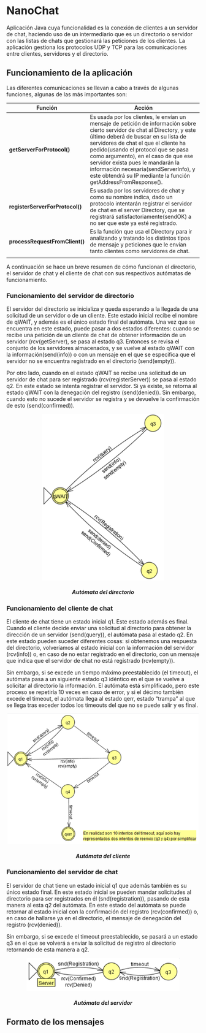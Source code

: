 # NanoChat
 
Aplicación Java cuya funcionalidad es la conexión de clientes a un servidor de chat, haciendo uso de un
intermediario que es un directorio o servidor con las listas de chats que gestionará las peticiones de
los clientes. La aplicación gestiona los protocolos UDP y TCP para las comunicaciones entre clientes,
servidores y el directorio.

## Funcionamiento de la aplicación

Las diferentes comunicaciones se llevan a cabo  a través de algunas funciones, algunas de las más importantes son:

<!-- markdownlint-disable MD013 -->
| Función                                 | Acción                               |
| --------------------------------------- | ------------------------------------ |
| **getServerForProtocol()**                 | Es usada por los clientes, le envían un mensaje de petición de información sobre cierto servidor de chat al Directory, y este último deberá de buscar en su lista de servidores de chat el que el cliente ha pedido(usando el protocol que se pasa como argumento), en el caso de que ese servidor exista pues le mandarán la información necesaria(sendServerInfo), y este obtendrá su IP mediante la función getAddressFromResponse().|
| **registerServerForProtocol()**             | Es usada por los servidores de chat y como su nombre indica, dado un protocolo intentarán registrar el servidor de chat en el server Directory, que se registrará satisfactoriamente(sendOK) a no ser que este ya esté registrado. |
| **processRequestFromClient()**              | Es la función que usa el Directory para ir analizando y tratando los distintos tipos de mensaje y peticiones que le envían tanto clientes como servidores de chat.|
|||
<!-- markdownlint-enable MD013 -->

A continuación se hace un breve resumen de cómo funcionan el directorio, el servidor de chat y el cliente de chat con sus respectivos autómatas de funcionamiento.

### Funcionamiento del servidor de directorio

El servidor del directorio se inicializa y queda esperando a la llegada de una solicitud de un servidor o de un cliente. Este estado inicial recibe el nombre de qWAIT, y además es el único estado final del autómata. 
Una vez que se encuentra en este estado, puede pasar a dos estados diferentes: cuando se recibe una petición de un cliente de chat de obtener información de un servidor (rcv(getServer), se pasa al estado q3. Entonces se revisa el conjunto de los servidores almacenados, y se vuelve al estado qWAIT con la información(send(info)) o con un mensaje en el que se especifica que el servidor no se encuentra registrado en el directorio (send(empty)).

Por otro lado, cuando en el estado qWAIT se recibe una solicitud de un servidor de chat para ser registrado (rcv(registerServer)) se pasa al estado q2. En este estado se intenta registrar el servidor. Si ya existe, se retorna al estado qWAIT con la denegación del registro (send(denied)). Sin embargo, cuando esto no sucede el servidor se registra y se devuelve la confirmación de esto (send(confirmed)).



<p align="center">
  <img width="320" src="https://raw.githubusercontent.com/jbarceloperez/NanoChat/main/doc/directorio.png" alt="Autómata del directorio">
</p>
<h5 align="center">Autómata del directorio</h5>

### Funcionamiento del cliente de chat

El cliente de chat tiene un estado inicial q1. Este estado además es final. Cuando el cliente decide enviar una solicitud al directorio para obtener la dirección de un servidor (send(query)), el autómata pasa al estado q2. En este estado pueden suceder diferentes cosas: si obtenemos una respuesta del directorio, volveríamos al estado inicial con la información del servidor (rcv(info)) o, en caso de no estar registrado en el directorio, con un mensaje que indica que el servidor de chat no está registrado (rcv(empty)).

Sin embargo, si se excede un tiempo máximo preestablecido (el timeout), el autómata pasa a un siguiente estado q3 idéntico en el que se vuelve a solicitar al directorio la información. El autómata está simplificado, pero este proceso se repetiría 10 veces en caso de error, y si el décimo también excede el timeout, el autómata llega al estado qerr, estado “trampa” al que se llega tras exceder todos los timeouts del que no se puede salir y es final.



<p align="center">
  <img width="500" src="https://raw.githubusercontent.com/jbarceloperez/NanoChat/main/doc/cliente.png" alt="Autómata del cliente">
</p>
<h5 align="center">Autómata del cliente</h5>



### Funcionamiento del servidor de chat

El servidor de chat tiene un estado inicial q1 que además también es su único estado final. En este estado inicial se pueden mandar solicitudes al directorio para ser registrados en él (snd(registration)), pasando de esta manera al esta q2 del autómata. En este estado del autómata se puede retornar al estado inicial con la confirmación del registro (rcv(confirmed)) o, en caso de hallarse ya en el directorio, el mensaje de denegación del registro (rcv(denied)).

Sin embargo, si se excede el timeout preestablecido, se pasará a un estado q3 en el que se volverá a enviar la solicitud de registro al directorio retornando de esta manera a q2.


<p align="center">
  <img width="400" src="https://raw.githubusercontent.com/jbarceloperez/NanoChat/main/doc/server.png" alt="Autómata del servidor">
</p>
<h5 align="center">Autómata del servidor</h5>


## Formato de los mensajes


